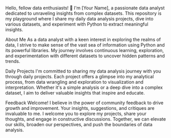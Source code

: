 Hello, fellow data enthusiasts! 👋 I'm [Your Name], a passionate data analyst dedicated to unraveling insights from complex datasets. This repository is my playground where I share my daily data analysis projects, dive into various datasets, and experiment with Python to extract meaningful insights.

About Me
As a data analyst with a keen interest in exploring the realms of data, I strive to make sense of the vast sea of information using Python and its powerful libraries. My journey involves continuous learning, exploration, and experimentation with different datasets to uncover hidden patterns and trends.

Daily Projects
I'm committed to sharing my data analysis journey with you through daily projects. Each project offers a glimpse into my analytical process, from data wrangling and exploration to visualization and interpretation. Whether it's a simple analysis or a deep dive into a complex dataset, I aim to deliver valuable insights that inspire and educate.

Feedback Welcome!
I believe in the power of community feedback to drive growth and improvement. Your insights, suggestions, and critiques are invaluable to me. I welcome you to explore my projects, share your thoughts, and engage in constructive discussions. Together, we can elevate our skills, broaden our perspectives, and push the boundaries of data analysis.
